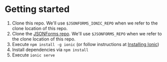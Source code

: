 # Getting started

1. Clone this repo. 
   We'll use `$JSONFORMS_IONIC_REPO` when we refer to the clone location of this repo. 
2. Clone the [JSONForms repo](https://github.com/eclipsesource/jsonforms]). 
   We'll use `$JSONFORMS_REPO` when we refer to the clone location of this repo.
3. Execute `npm install -g ionic` (or follow instructions at [Installing Ionic](https://ionicframework.com/docs/intro/installation/))
4. Install dependencies via `npm install`
5. Execute `ionic serve`
